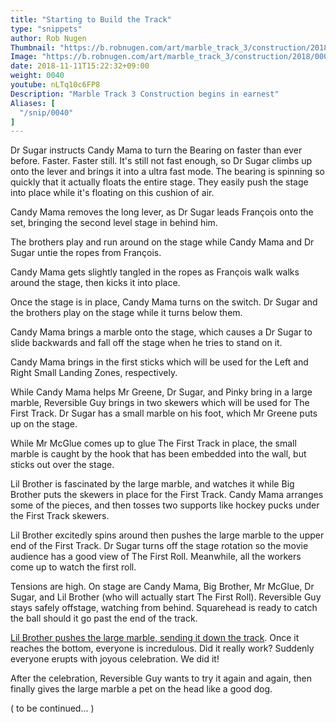 ```yaml
---
title: "Starting to Build the Track"
type: "snippets"
author: Rob Nugen
Thumbnail: "https://b.robnugen.com/art/marble_track_3/construction/2018/thumbs/00010_002_07_X1_0677.jpg"
Image: "https://b.robnugen.com/art/marble_track_3/construction/2018/00010_002_07_X1_0677.jpg"
date: 2018-11-11T15:22:32+09:00
weight: 0040
youtube: nLTq10c6FP8
Description: "Marble Track 3 Construction begins in earnest"
Aliases: [
  "/snip/0040"
]
---
```


Dr Sugar instructs Candy Mama to turn the Bearing on faster than ever before.  Faster.  Faster still.  It's still not fast enough, so Dr Sugar climbs up onto the lever and brings it into a ultra fast mode.  The bearing is spinning so quickly that it actually floats the entire stage.  They easily push the stage into place while it's floating on this cushion of air.

Candy Mama removes the long lever, as Dr Sugar leads François onto the set, bringing the second level stage in behind him.

The brothers play and run around on the stage while Candy Mama and Dr Sugar untie the ropes from François.

Candy Mama gets slightly tangled in the ropes as François walk walks around the stage, then kicks it into place.

Once the stage is in place, Candy Mama turns on the switch.  Dr Sugar and the brothers play on the stage while it turns below them.

Candy Mama brings a marble onto the stage, which causes a Dr Sugar to slide backwards and fall off the stage when he tries to stand on it.

Candy Mama brings in the first sticks which will be used for the Left and Right Small Landing Zones, respectively.  

While Candy Mama helps Mr Greene, Dr Sugar, and Pinky bring in a large marble, Reversible Guy brings in two skewers which will be used for The First Track.  Dr Sugar has a small marble on his foot, which Mr Greene puts up on the stage.

While Mr McGlue comes up to glue The First Track in place, the small marble is caught by the hook that has been embedded into the wall, but sticks out over the stage.

Lil Brother is fascinated by the large marble, and watches it while Big Brother puts the skewers in place for the First Track.  Candy Mama arranges some of the pieces, and then tosses two supports like hockey pucks under the First Track skewers.

Lil Brother excitedly spins around then pushes the large marble to the upper end of the First Track.  Dr Sugar turns off the stage rotation so the movie audience has a good view of The First Roll.  Meanwhile, all the workers come up to watch the first roll.

Tensions are high.  On stage are Candy Mama, Big Brother, Mr McGlue, Dr Sugar, and Lil Brother (who will actually start The First Roll).  Reversible Guy stays safely offstage, watching from behind.  Squarehead is ready to catch the ball should it go past the end of the track.

[Lil Brother pushes the large marble, sending it down the track](https://youtu.be/nLTq10c6FP8?t=56).  Once it reaches the bottom, everyone is incredulous.  Did it really work?  Suddenly everyone erupts with joyous celebration. We did it!

After the celebration, Reversible Guy wants to try it again and again, then finally gives the large marble a pet on the head like a good dog.

( to be continued... )